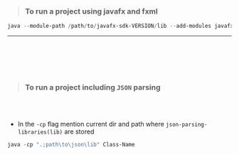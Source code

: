 
>### To run a project using javafx and fxml 

```powershell
java --module-path /path/to/javafx-sdk-VERSION/lib --add-modules javafx.controls,javafx.fxml -cp .\target\filehandler-1.0-SNAPSHOT.jar com.example.filehandler.Testing
```

---

<br>
<br>
<br>
<br>

>### To run a project including `JSON` parsing

<br>
<br>

- In the `-cp` flag mention current dir and path where `json-parsing-libraries(lib)` are stored

```powershell
java -cp ".;path\to\json\lib" Class-Name
```
